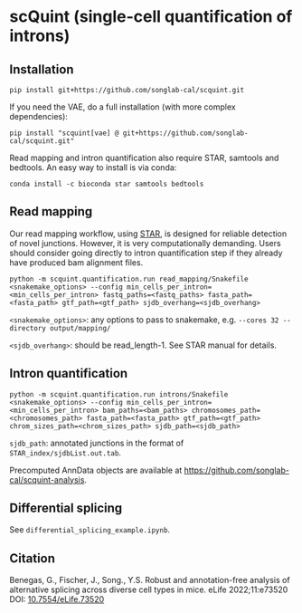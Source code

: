 # scQuint (single-cell quantification of introns)

## Installation
```
pip install git+https://github.com/songlab-cal/scquint.git
```
If you need the VAE, do a full installation (with more complex dependencies):
```
pip install "scquint[vae] @ git+https://github.com/songlab-cal/scquint.git"
```
Read mapping and intron quantification also require STAR, samtools and bedtools. An easy way to install is via conda:

```conda install -c bioconda star samtools bedtools```

## Read mapping
Our read mapping workflow, using [STAR](https://github.com/alexdobin/STAR), is designed for reliable detection of novel junctions. However, it is very computationally demanding. Users should consider going directly to intron quantification step if they already have produced bam alignment files. 

`python -m scquint.quantification.run read_mapping/Snakefile <snakemake_options> --config min_cells_per_intron=<min_cells_per_intron> fastq_paths=<fastq_paths> fasta_path=<fasta_path> gtf_path=<gtf_path> sjdb_overhang=<sjdb_overhang>`

`<snakemake_options>`: any options to pass to snakemake, e.g. `--cores 32 --directory output/mapping/`

`<sjdb_overhang>`: should be read_length-1. See STAR manual for details.

## Intron quantification
`python -m scquint.quantification.run introns/Snakefile <snakemake_options> --config min_cells_per_intron=<min_cells_per_intron> bam_paths=<bam_paths> chromosomes_path=<chromosomes_path> fasta_path=<fasta_path> gtf_path=<gtf_path> chrom_sizes_path=<chrom_sizes_path> sjdb_path=<sjdb_path>`

`sjdb_path`: annotated junctions in the format of `STAR_index/sjdbList.out.tab`.

Precomputed AnnData objects are available at https://github.com/songlab-cal/scquint-analysis.

## Differential splicing
See `differential_splicing_example.ipynb`.

## Citation
Benegas, G., Fischer, J., Song., Y.S. Robust and annotation-free analysis of alternative splicing across diverse cell types in mice. eLife 2022;11:e73520  
DOI: [10.7554/eLife.73520](https://doi.org/10.7554/eLife.73520)
